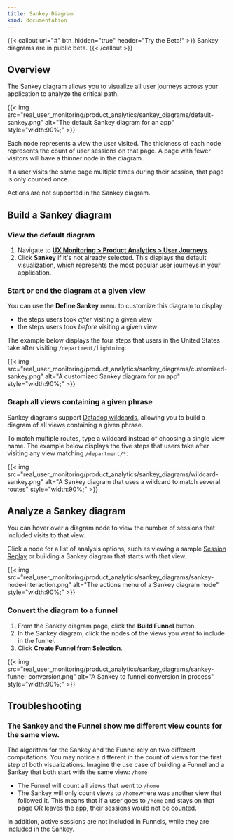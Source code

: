 ```yaml
---
title: Sankey Diagram
kind: documentation
---
```


{{< callout url="#" btn_hidden="true" header="Try the Beta!" >}}
Sankey diagrams are in public beta.
{{< /callout >}}

## Overview

The Sankey diagram allows you to visualize all user journeys across your application to analyze the critical path.

{{< img src="real_user_monitoring/product_analytics/sankey_diagrams/default-sankey.png" alt="The default Sankey diagram for an app" style="width:90%;" >}}

Each node represents a view the user visited. The thickness of each node represents the count of user sessions on that page. A page with fewer visitors will have a thinner node in the diagram.

If a user visits the same page multiple times during their session, that page is only counted once.

Actions are not supported in the Sankey diagram.

## Build a Sankey diagram

### View the default diagram

1. Navigate to [**UX Monitoring > Product Analytics > User Journeys**][1].
2. Click **Sankey** if it's not already selected. This displays the default visualization, which represents the most popular user journeys in your application.

### Start or end the diagram at a given view

You can use the **Define Sankey** menu to customize this diagram to display:
- the steps users took *after* visiting a given view
- the steps users took *before* visiting a given view

The example below displays the four steps that users in the United States take after visiting `/department/lightning`:

{{< img src="real_user_monitoring/product_analytics/sankey_diagrams/customized-sankey.png" alt="A customized Sankey diagram for an app" style="width:90%;" >}}

### Graph all views containing a given phrase

Sankey diagrams support [Datadog wildcards][2], allowing you to build a diagram of all views containing a given phrase.

To match multiple routes, type a wildcard instead of choosing a single view name. The example below displays the five steps that users take after visiting any view matching `/department/*`:

{{< img src="real_user_monitoring/product_analytics/sankey_diagrams/wildcard-sankey.png" alt="A Sankey diagram that uses a wildcard to match several routes" style="width:90%;" >}}

## Analyze a Sankey diagram

You can hover over a diagram node to view the number of sessions that included visits to that view.

Click a node for a list of analysis options, such as viewing a sample [Session Replay][3] or building a Sankey diagram that starts with that view.

{{< img src="real_user_monitoring/product_analytics/sankey_diagrams/sankey-node-interaction.png" alt="The actions menu of a Sankey diagram node" style="width:90%;" >}}


### Convert the diagram to a funnel

1. From the Sankey diagram page, click the **Build Funnel** button.
2. In the Sankey diagram, click the nodes of the views you want to include in the funnel.
3. Click **Create Funnel from Selection**.

{{< img src="real_user_monitoring/product_analytics/sankey_diagrams/sankey-funnel-conversion.png" alt="A Sankey to funnel conversion in process" style="width:90%;" >}}

## Troubleshooting

### The Sankey and the Funnel show me different view counts for the same view.

The algorithm for the Sankey and the Funnel rely on two different computations. You may notice a different in the count of views for the first step of both visualizations. Imagine the use case of building a Funnel and a Sankey that both start with the same view: `/home`

- The Funnel will count all views that went to `/home`
- The Sankey will only count views to `/home`where was another view that followed it. This means that if a user goes to `/home` and stays on that page OR leaves the app, their sessions would not be counted.

In addition, active sessions are not included in Funnels, while they are included in the Sankey.

[1]: https://app.datadoghq.com/product-analytics/user-journey
[2]: /real_user_monitoring/explorer/search_syntax/#wildcards
[3]: /real_user_monitoring/session_replay/
